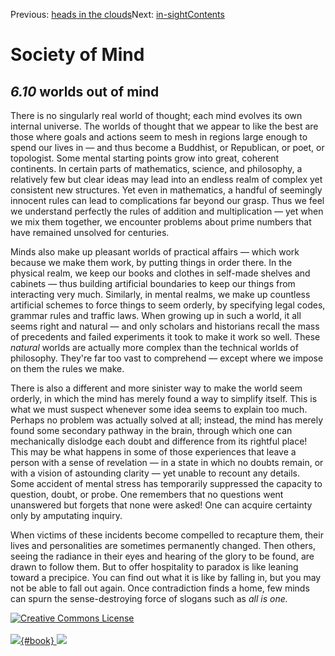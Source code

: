 <div class="chapnav">

<span class="prev">Previous: [heads in the
clouds](./som-6.9.html)</span><span class="next">Next:
[in-sight](./som-6.11.html)</span><span
class="contents">[Contents](index.html)</span>
<div class="titlebar">

Society of Mind
===============

</div>

</div>

*6.10* worlds out of mind
-------------------------

There is no singularly real world of thought; each mind evolves its own
internal universe. The worlds of thought that we appear to like the best
are those where goals and actions seem to mesh in regions large enough
to spend our lives in — and thus become a Buddhist, or Republican, or
poet, or topologist. Some mental starting points grow into great,
coherent continents. In certain parts of mathematics, science, and
philosophy, a relatively few but clear ideas may lead into an endless
realm of complex yet consistent new structures. Yet even in mathematics,
a handful of seemingly innocent rules can lead to complications far
beyond our grasp. Thus we feel we understand perfectly the rules of
addition and multiplication — yet when we mix them together, we
encounter problems about prime numbers that have remained unsolved for
centuries.

Minds also make up pleasant worlds of practical affairs — which work
because we make them work, by putting things in order there. In the
physical realm, we keep our books and clothes in self-made shelves and
cabinets — thus building artificial boundaries to keep our things from
interacting very much. Similarly, in mental realms, we make up countless
artificial schemes to force things to seem orderly, by specifying legal
codes, grammar rules and traffic laws. When growing up in such a world,
it all seems right and natural — and only scholars and historians recall
the mass of precedents and failed experiments it took to make it work so
well. These *natural* worlds are actually more complex than the
technical worlds of philosophy. They're far too vast to comprehend —
except where we impose on them the rules we make.

There is also a different and more sinister way to make the world seem
orderly, in which the mind has merely found a way to simplify itself.
This is what we must suspect whenever some idea seems to explain too
much. Perhaps no problem was actually solved at all; instead, the mind
has merely found some secondary pathway in the brain, through which one
can mechanically dislodge each doubt and difference from its rightful
place! This may be what happens in some of those experiences that leave
a person with a sense of revelation — in a state in which no doubts
remain, or with a vision of astounding clarity — yet unable to recount
any details. Some accident of mental stress has temporarily suppressed
the capacity to question, doubt, or probe. One remembers that no
questions went unanswered but forgets that none were asked! One can
acquire certainty only by amputating inquiry.

When victims of these incidents become compelled to recapture them,
their lives and personalities are sometimes permanently changed. Then
others, seeing the radiance in their eyes and hearing of the glory to be
found, are drawn to follow them. But to offer hospitality to paradox is
like leaning toward a precipice. You can find out what it is like by
falling in, but you may not be able to fall out again. Once
contradiction finds a home, few minds can spurn the sense-destroying
force of slogans such as *all is one.*

<div class="footer">

[![Creative Commons
License](http://i.creativecommons.org/l/by-nc-sa/3.0/80x15.png)](http://creativecommons.org/licenses/by-nc-sa/3.0/deed.en_US)\
\
[![](./images/som_book.jpeg){#book}
![](./images/a_logo_17.gif)](http://www.amazon.com/gp/product/0671657135?ie=UTF8&camp=1789&creativeASIN=0671657135&linkCode=xm2&tag=marvinminsky)

</div>
